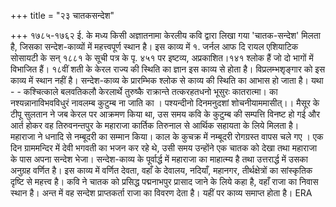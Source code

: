 +++
title = "२३ चातकसन्देश"

+++
१७८५-१७६२ ई. के मध्य किसी अज्ञातनामा केरलीय कवि द्वारा लिखा गया 'चातक-सन्देश' मिलता है, जिसका सन्देश-काव्यों में महत्त्वपूर्ण स्थान है। इस काव्य में
१. जर्नल आफ दि रायल एशियाटिक सोसायटी के सन् १८८१ के सूची पत्र के पृ. ४५१ पर इष्टव्य,
अप्रकाशित।१४१ श्लोक हैं जो दो भागों में विभाजित हैं। १८वीं शती के केरल राज्य की स्थिति का ज्ञान इस काव्य से होता है। विप्रलम्भशृङ्गार को इस काव्य में स्थान नहीं है। सन्देश-काव्य के प्रारम्भिक श्लोक से काव्य की स्थिति का आभास हो जाता है। यथा - -
कश्चित्काले बलवतिकलौ केरलार्थे तुरुष्कै राक्रान्ते तत्करहतधनो भूसुरः कातरात्मा। का नश्यन्नानाविभवविधुरं नावलम्ब कुटुम्ब ना जाति का ।
पश्यन्दीनो दिनमनुदशां शोचनीयाममासीत्।।  मैसूर के टीपू सुलतान ने जब केरल पर आक्रमण किया था, उस समय कवि के कुटुम्ब की सम्पत्ति विनष्ट हो गई और आर्त होकर वह तिरुवनन्तपुर के महाराजा कार्तिक तिरुनाल से आर्थिक सहायता के लिये मिलता है। महाराजा ने धनादि से नम्बूदरी का सम्मान किया। काल के कुचक्र में नम्बूदरी रोगग्रस्त वापस चले गए । एक दिन ग्राममन्दिर में देवी भगवती का भजन कर रहे थे, उसी समय उन्होंने एक चातक को देखा तथा महाराजा के पास अपना सन्देश भेजा। सन्देश-काव्य के पूर्वार्द्ध में महाराजा का माहात्म्य है तथा उत्तरार्द्ध में उसका अनुग्रह वर्णित है।
इस काव्य में वर्णित देवता, वहाँ के देवालय, नदियाँ, महानगर, तीर्थक्षेत्रों का सांस्कृतिक दृष्टि से महत्त्व है। कवि ने चातक को प्रसिद्ध पद्मनाभपुर प्रासाद जाने के लिये कहा है, वहाँ राजा का निवास स्थान है। अन्त में वह सन्देश प्राप्तकर्ता राजा का विवरण देता है। यहीं पर काव्य समाप्त होता है। ERA
